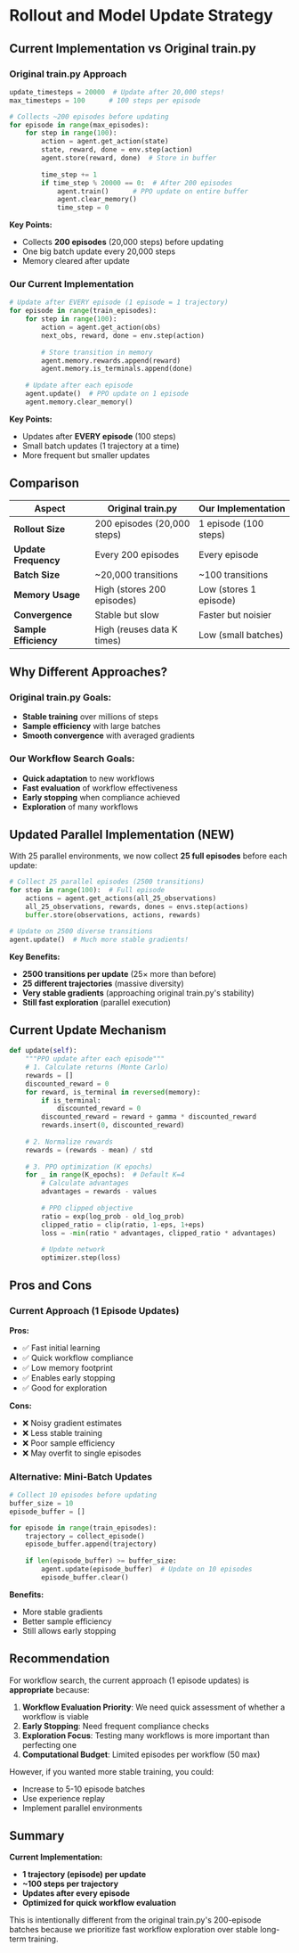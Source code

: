 # Rollout and Model Update Strategy

## Current Implementation vs Original train.py

### Original train.py Approach
```python
update_timesteps = 20000  # Update after 20,000 steps!
max_timesteps = 100      # 100 steps per episode

# Collects ~200 episodes before updating
for episode in range(max_episodes):
    for step in range(100):
        action = agent.get_action(state)
        state, reward, done = env.step(action)
        agent.store(reward, done)  # Store in buffer
        
        time_step += 1
        if time_step % 20000 == 0:  # After 200 episodes
            agent.train()      # PPO update on entire buffer
            agent.clear_memory()
            time_step = 0
```

**Key Points:**
- Collects **200 episodes** (20,000 steps) before updating
- One big batch update every 20,000 steps
- Memory cleared after update

### Our Current Implementation
```python
# Update after EVERY episode (1 episode = 1 trajectory)
for episode in range(train_episodes):
    for step in range(100):
        action = agent.get_action(obs)
        next_obs, reward, done = env.step(action)
        
        # Store transition in memory
        agent.memory.rewards.append(reward)
        agent.memory.is_terminals.append(done)
    
    # Update after each episode
    agent.update()  # PPO update on 1 episode
    agent.memory.clear_memory()
```

**Key Points:**
- Updates after **EVERY episode** (100 steps)
- Small batch updates (1 trajectory at a time)
- More frequent but smaller updates

## Comparison

| Aspect | Original train.py | Our Implementation |
|--------|------------------|-------------------|
| **Rollout Size** | 200 episodes (20,000 steps) | 1 episode (100 steps) |
| **Update Frequency** | Every 200 episodes | Every episode |
| **Batch Size** | ~20,000 transitions | ~100 transitions |
| **Memory Usage** | High (stores 200 episodes) | Low (stores 1 episode) |
| **Convergence** | Stable but slow | Faster but noisier |
| **Sample Efficiency** | High (reuses data K times) | Low (small batches) |

## Why Different Approaches?

### Original train.py Goals:
- **Stable training** over millions of steps
- **Sample efficiency** with large batches
- **Smooth convergence** with averaged gradients

### Our Workflow Search Goals:
- **Quick adaptation** to new workflows
- **Fast evaluation** of workflow effectiveness
- **Early stopping** when compliance achieved
- **Exploration** of many workflows

## Updated Parallel Implementation (NEW)

With 25 parallel environments, we now collect **25 full episodes** before each update:

```python
# Collect 25 parallel episodes (2500 transitions)
for step in range(100):  # Full episode
    actions = agent.get_actions(all_25_observations)
    all_25_observations, rewards, dones = envs.step(actions)
    buffer.store(observations, actions, rewards)

# Update on 2500 diverse transitions
agent.update()  # Much more stable gradients!
```

**Key Benefits:**
- **2500 transitions per update** (25× more than before)
- **25 different trajectories** (massive diversity)
- **Very stable gradients** (approaching original train.py's stability)
- **Still fast exploration** (parallel execution)

## Current Update Mechanism

```python
def update(self):
    """PPO update after each episode"""
    # 1. Calculate returns (Monte Carlo)
    rewards = []
    discounted_reward = 0
    for reward, is_terminal in reversed(memory):
        if is_terminal:
            discounted_reward = 0
        discounted_reward = reward + gamma * discounted_reward
        rewards.insert(0, discounted_reward)
    
    # 2. Normalize rewards
    rewards = (rewards - mean) / std
    
    # 3. PPO optimization (K epochs)
    for _ in range(K_epochs):  # Default K=4
        # Calculate advantages
        advantages = rewards - values
        
        # PPO clipped objective
        ratio = exp(log_prob - old_log_prob)
        clipped_ratio = clip(ratio, 1-eps, 1+eps)
        loss = -min(ratio * advantages, clipped_ratio * advantages)
        
        # Update network
        optimizer.step(loss)
```

## Pros and Cons

### Current Approach (1 Episode Updates)

**Pros:**
- ✅ Fast initial learning
- ✅ Quick workflow compliance
- ✅ Low memory footprint
- ✅ Enables early stopping
- ✅ Good for exploration

**Cons:**
- ❌ Noisy gradient estimates
- ❌ Less stable training
- ❌ Poor sample efficiency
- ❌ May overfit to single episodes

### Alternative: Mini-Batch Updates

```python
# Collect 10 episodes before updating
buffer_size = 10
episode_buffer = []

for episode in range(train_episodes):
    trajectory = collect_episode()
    episode_buffer.append(trajectory)
    
    if len(episode_buffer) >= buffer_size:
        agent.update(episode_buffer)  # Update on 10 episodes
        episode_buffer.clear()
```

**Benefits:**
- More stable gradients
- Better sample efficiency
- Still allows early stopping

## Recommendation

For workflow search, the current approach (1 episode updates) is **appropriate** because:

1. **Workflow Evaluation Priority**: We need quick assessment of whether a workflow is viable
2. **Early Stopping**: Need frequent compliance checks
3. **Exploration Focus**: Testing many workflows is more important than perfecting one
4. **Computational Budget**: Limited episodes per workflow (50 max)

However, if you wanted more stable training, you could:
- Increase to 5-10 episode batches
- Use experience replay
- Implement parallel environments

## Summary

**Current Implementation:**
- **1 trajectory (episode) per update**
- **~100 steps per trajectory**
- **Updates after every episode**
- **Optimized for quick workflow evaluation**

This is intentionally different from the original train.py's 200-episode batches because we prioritize fast workflow exploration over stable long-term training.
